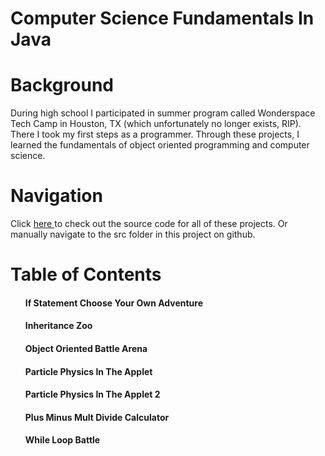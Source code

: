 # Computer Science Fundamentals In Java
 
# Background
During high school I participated in summer program called Wonderspace Tech Camp in Houston, TX (which unfortunately no longer exists, RIP). There I took my first steps as a programmer. Through these projects, I learned the fundamentals of object oriented programming and computer science. 

# Navigation
Click <a href="https://github.com/dennisoconnell/Computer_Science_Fundamentals_In_Java/tree/master/Computer_Science_Fundamentals_In_Java/src"> here </a> to check out the source code for all of these projects. Or manually navigate to the src folder in this project on github.

# Table of Contents
#### <ul>If Statement Choose Your Own Adventure </ul>
#### <ul>Inheritance Zoo</ul>
#### <ul>Object Oriented Battle Arena</ul>
#### <ul>Particle Physics In The Applet</ul>
#### <ul>Particle Physics In The Applet 2</ul>
#### <ul>Plus Minus Mult Divide Calculator</ul>
#### <ul>While Loop Battle</ul>

